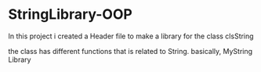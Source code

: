 # StringLibrary-OOP
In this project i created a Header file to make a library for the class clsString

the class has different functions that is related to String. basically, MyString Library 
